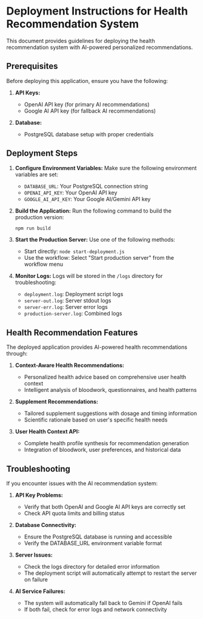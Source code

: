 # Deployment Instructions for Health Recommendation System

This document provides guidelines for deploying the health recommendation system with AI-powered personalized recommendations.

## Prerequisites

Before deploying this application, ensure you have the following:

1. **API Keys:**
   - OpenAI API key (for primary AI recommendations)
   - Google AI API key (for fallback AI recommendations)

2. **Database:**
   - PostgreSQL database setup with proper credentials

## Deployment Steps

1. **Configure Environment Variables:**
   Make sure the following environment variables are set:
   - `DATABASE_URL`: Your PostgreSQL connection string
   - `OPENAI_API_KEY`: Your OpenAI API key
   - `GOOGLE_AI_API_KEY`: Your Google AI/Gemini API key

2. **Build the Application:**
   Run the following command to build the production version:
   ```bash
   npm run build
   ```

3. **Start the Production Server:**
   Use one of the following methods:
   - Start directly: `node start-deployment.js`
   - Use the workflow: Select "Start production server" from the workflow menu

4. **Monitor Logs:**
   Logs will be stored in the `/logs` directory for troubleshooting:
   - `deployment.log`: Deployment script logs
   - `server-out.log`: Server stdout logs
   - `server-err.log`: Server error logs
   - `production-server.log`: Combined logs

## Health Recommendation Features

The deployed application provides AI-powered health recommendations through:

1. **Context-Aware Health Recommendations:**
   - Personalized health advice based on comprehensive user health context
   - Intelligent analysis of bloodwork, questionnaires, and health patterns

2. **Supplement Recommendations:**
   - Tailored supplement suggestions with dosage and timing information
   - Scientific rationale based on user's specific health needs

3. **User Health Context API:**
   - Complete health profile synthesis for recommendation generation
   - Integration of bloodwork, user preferences, and historical data

## Troubleshooting

If you encounter issues with the AI recommendation system:

1. **API Key Problems:**
   - Verify that both OpenAI and Google AI API keys are correctly set
   - Check API quota limits and billing status

2. **Database Connectivity:**
   - Ensure the PostgreSQL database is running and accessible
   - Verify the DATABASE_URL environment variable format

3. **Server Issues:**
   - Check the logs directory for detailed error information
   - The deployment script will automatically attempt to restart the server on failure

4. **AI Service Failures:**
   - The system will automatically fall back to Gemini if OpenAI fails
   - If both fail, check for error logs and network connectivity